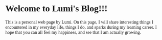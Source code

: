 # <span style="font-family:Arno Pro">Welcome to Lumi's Blog!!!</span>



<span style="font-family:Arno Pro"> This is a personal web page by Lumi. On this page, I will share interesting things I encountered in my everyday life, things I do, and sparks during my learning career. I hope that you can all feel my happiness, and see that I am actually growing.
